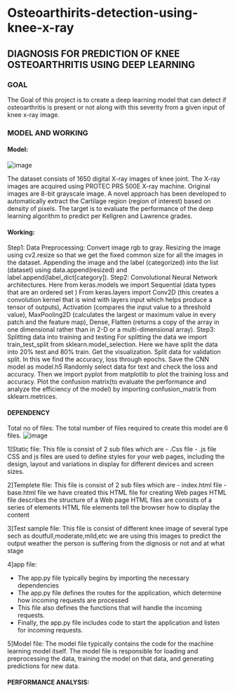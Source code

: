 # Osteoarthirits-detection-using-knee-x-ray
## DIAGNOSIS FOR PREDICTION OF KNEE OSTEOARTHRITIS USING DEEP LEARNING

### GOAL
The Goal of this project is to create a deep learning model that can detect if osteoarthritis 
is present or not along with this severity from a given  input of knee x-ray image.

### MODEL AND WORKING

#### Model:
![image](https://github.com/autesakshi/EditREADME/assets/96119061/92faa2bc-e657-4502-8216-9e7b133d157b)

The dataset consists of 1650 digital X-ray images of knee joint. The X-ray images are acquired using PROTEC PRS 500E X-ray machine. 
Original images are 8-bit grayscale image.  A novel approach has been developed to automatically extract the Cartilage region 
(region of interest) based on density of pixels. The target is to evaluate the performance of the deep learning algorithm to predict
per Kellgren and Lawrence grades.

#### Working:
Step1: Data Preprocessing: 
Convert image rgb to gray. 
Resizing the image using cv2.resize so that we get the fixed common size for all the images in the dataset.
Appending the image and the label (categorized) into the list (dataset) using data.append(resized) and label.append(label_dict[category]).
Step2: Convolutional Neural Network architectures.
Here from keras.models we import Sequential (data types that are an ordered set )
 From keras.layers import Conv2D (this creates a convolution kernel that is wind with layers input which helps produce a tensor of outputs), Activation (compares the input value to a threshold value), MaxPooling2D (calculates the largest or maximum value in every patch and the feature map), Dense, Flatten (returns a copy of the array in one dimensional rather than in 2-D or a multi-dimensional array).
Step3: Splitting data into training and testing
For splitting the data we import train_test_split from sklearn.model_selection.
Here we have split the data into 20% test and 80% train.
Get the visualization.
Split data for validation split.
In this we find the accuracy, loss through epochs.
Save the CNN model as model.h5
Randomly select data for text and check the loss and accuracy.
Then we import pyplot from matplotlib to plot the training loss and accuracy.
Plot the confusion matrix(to evaluate the performance and analyze the efficiency of the model) by importing confusion_matrix from sklearn.metrices.


#### DEPENDENCY
Total no of files: The total number of files required to create this model are 6 files.
![image](https://github.com/autesakshi/EditREADME/assets/96119061/b7012d28-4404-4e7a-8e27-238146b8222d)

1]Static file:
This file is consist of 2 sub files which are 
          - .Css file
          - .js file
CSS and js files are used to define styles for your web pages, including the design, layout and variations 
in display for different devices and screen sizes.

2]Templete file:
This file is consist of 2 sub files which are 
          - index.html file
          - base.html file
we have created this HTML file for creating Web pages
HTML file describes the structure of a Web page
HTML files are consists of a series of elements
HTML file elements tell the browser how to display the content

3]Test sample file:
This file is consist of different knee image of several type sech as doutfull,moderate,mild,etc 
we are using this images to predict the output weather the person is suffering from the dignosis or not
and at what stage

4]app file:
* The app.py file typically begins by importing the necessary dependencies
* The app.py file defines the routes for the application, which determine how incoming requests are processed
* This file also defines the functions that will handle the incoming requests.
* Finally, the app.py file includes code to start the application and listen for incoming requests. 

5]Model file:
The model file typically contains the code for the machine learning model itself. The model file is responsible 
for loading and preprocessing the data, training the model on that data, and generating predictions for new data.

#### PERFORMANCE ANALYSIS:
